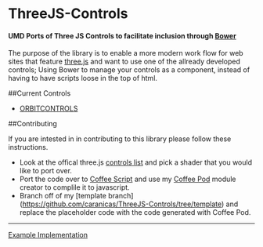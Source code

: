 ThreeJS-Controls
================

#### UMD Ports of Three JS Controls to facilitate inclusion through [Bower](http://bower.io/)

The purpose of the library is to enable a more modern work flow for web sites that feature [three.js](http://threejs.org/) and want to use one of the allready developed controls; Using Bower to manage your controls as a component, instead of having to have scripts loose in the top of html. 

##Current Controls

- [ORBITCONTROLS](https://github.com/caranicas/ThreeJS-Controls/tree/orbitcontrols)

##Contributing 

If you are intested in in contributing to this library please follow these instructions.
- Look at the offical three.js [controls list](https://github.com/mrdoob/three.js/tree/master/examples/js/controls) and pick a shader that you would like to port over. 
- Port the code over to [Coffee Script](http://coffeescript.org/) and use my [Coffee Pod](https://github.com/caranicas/Coffee-Pod) module creator to complile it to javascript.
- Branch off of my [template branch] (https://github.com/caranicas/ThreeJS-Controls/tree/template) and replace the placeholder code with the code generated with Coffee Pod.

***
[Example Implementation](https://github.com/caranicas/ThreeJS-Boilerplate)
